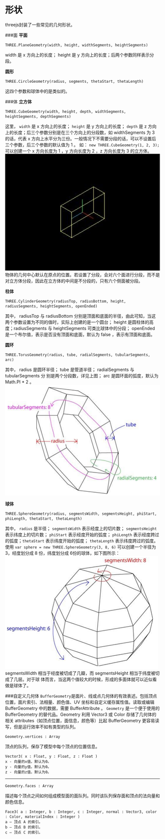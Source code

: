 形状
===
threejs封装了一些常见的几何形状。

###面
**平面**

    THREE.PlaneGeometry(width, height, widthSegments, heightSegments)
 width 是 x 方向上的长度； height 是 y 方向上的长度；后两个参数同样表示分段。

**圆形**

    THREE.CircleGeometry(radius, segments, thetaStart, thetaLength)
这四个参数和球体中的是类似的。

###体
**立方体**

    THREE.CubeGeometry(width, height, depth, widthSegments, heightSegments, depthSegments)
这里， `width` 是 x 方向上的长度； `height` 是 y 方向上的长度； `depth` 是 z 方向上的长度；后三个参数分别是在三个方向上的分段数，如 widthSegments 为 3 的话，代表 x 方向上水平分为三份。一般情况下不需要分段的话，可以不设置后三个参数，后三个参数的默认值为 1 。
如： `new THREE.CubeGeometry(1, 2, 3);` 可以创建一个 x 方向长度为 1 ，y 方向长度为 2 ，z 方向长度为 3 的立方体。
![](./相关文件/3.1.png)
物体的几何中心默认在原点的位置。若设置了分段，会对六个面进行分段，而不是对立方体分段，因此在立方体的中间是不分段的，只有六个侧面被分段。

**柱体**

    THREE.CylinderGeometry(radiusTop, radiusBottom, height, radiusSegments, heightSegments, openEnded)
其中， radiusTop 与 radiusBottom 分别是顶面和底面的半径，由此可知，当这两个参数设置为不同的值时，实际上创建的是一个圆台； height 是圆柱体的高度；radiusSegments 与 heightSegments 可类比球体中的分段； openEnded 是一个布尔值，表示是否没有顶面和底面，默认为 false ，表示有顶面和底面。

**圆环**

    THREE.TorusGeometry(radius, tube, radialSegments, tubularSegments, arc)
其中， radius 是圆环半径； tube 是管道半径； radialSegments 与 tubularSegments 分
别是两个分段数，详见上图； arc 是圆环面的弧度，默认为 Math.PI * 2 。
![](./相关文件/3.3.png)

**球体**

    THREE.SphereGeometry(radius, segmentsWidth, segmentsHeight, phiStart, phiLength, thetaStart, thetaLength)
其中， `radius` 是半径； `segmentsWidth` 表示经度上的切片数； `segmentsHeight` 表示纬度上的切片数； `phiStart` 表示经度开始的弧度； `phiLength` 表示经度跨过的弧度；`thetaStart` 表示纬度开始的弧度； `thetaLength` 表示纬度跨过的弧度。
使用 `var sphere = new THREE.SphereGeometry(3, 8, 6)` 可以创建一个半径为 3，经度划分成 8 份，纬度划分成 6份的球体，如下图所示：
![](./相关文件/3.2.png)
segmentsWidth 相当于经度被切成了几瓣，而 segmentsHeight 相当于纬度被切成了几层。对于球
体而言，当这两个值较大的时候，形成的多面体就可以近似看做是球体了。

###自定义几何体
`BufferGeometry`是面片、线或点几何体的有效表述。包括顶点位置，面片索引、法相量、颜色值、UV 坐标和自定义缓存属性值。读取或编辑 BufferGeometry 中的数据，需要 BufferAttribute 。
`Geometry` 是一个便于使用的 BufferGeometry 的替代品。Geometry 利用 Vector3 或 Color 存储了几何体的相关 attributes（如顶点位置，面信息，颜色等）比起 BufferGeometry 更容易读写，但是运行效率不如有类型的队列。

    Geometry.vertices : Array
顶点的队列，保存了模型中每个顶点的位置信息。

    Vector3( x : Float, y : Float, z : Float )
    x - 向量的x值，默认为0。
    y - 向量的y值，默认为0。
    z - 向量的z值，默认为0。
---
    Geometry.faces : Array
描述每个顶点之间如何组成模型面的面队列。同时该队列保存面和顶点的法向量和颜色信息。

    Face3( a : Integer, b : Integer, c : Integer, normal : Vector3, color : Color, materialIndex : Integer )
    a — 顶点 A 的索引。
    b — 顶点 B 的索引。
    c — 顶点 C 的索引。